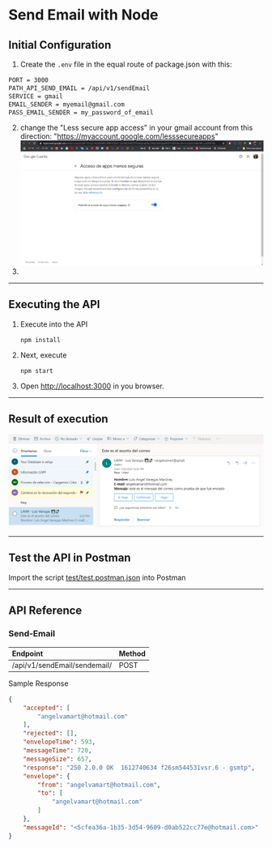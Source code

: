# Send Email with Node

## Initial Configuration

1. Create the `.env` file in the equal route of package.json with this:
```
PORT = 3000
PATH_API_SEND_EMAIL = /api/v1/sendEmail
SERVICE = gmail
EMAIL_SENDER = myemail@gmail.com
PASS_EMAIL_SENDER = my_password_of_email
```

2. change the "Less secure app access" in your gmail account from this direction: "https://myaccount.google.com/lesssecureapps"
![lessSecureAppAccess](docs/lesssecureappaccess.png)
3. 


-----------------------
## Executing the API 
1. Execute into the API
    ```
    npm install
    ```
2. Next, execute
    ```
    npm start
    ```
3. Open [http://localhost:3000](http://localhost:3000) in you browser.

------------------------
## Result of execution

![resultSendEmail](docs/resultsendemail.png)


------------------------
## Test the API in Postman

Import the script [test/test.postman.json](test/test.postman.json) into Postman


------------------------
## API Reference

### Send-Email
|Endpoint|Method|
|:--|:--|
|/api/v1/sendEmail/sendemail/|POST|

Sample Response
```json
{
    "accepted": [
        "angelvamart@hotmail.com"
    ],
    "rejected": [],
    "envelopeTime": 593,
    "messageTime": 720,
    "messageSize": 657,
    "response": "250 2.0.0 OK  1612740634 f26sm544531vsr.6 - gsmtp",
    "envelope": {
        "from": "angelvamart@hotmail.com",
        "to": [
            "angelvamart@hotmail.com"
        ]
    },
    "messageId": "<5cfea36a-1b35-3d54-9609-d0ab522cc77e@hotmail.com>"
}
```

